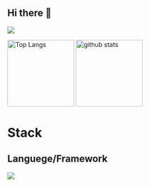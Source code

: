## Hi there 👋

<!--
**shiv-ko/shiv-ko** is a ✨ _special_ ✨ repository because its `README.md` (this file) appears on your GitHub profile.

Here are some ideas to get you started:

- 🔭 I’m currently working on ...
- 🌱 I’m currently learning ...
- 👯 I’m looking to collaborate on ...
- 🤔 I’m looking for help with ...
- 💬 Ask me about ...
- 📫 How to reach me: ...
- 😄 Pronouns: ...
- ⚡ Fun fact: ...
-->
  ![](https://github-profile-summary-cards.vercel.app/api/cards/profile-details?username=shiv-ko&theme=github)
<p align="left"> 
  <img alt="Top Langs" height="150px" src="https://github-readme-stats.vercel.app/api/top-langs/?username=shiv-ko&layout=compact&count_private=true&show_icons=true" />
  <img alt="github stats" height="150px" src="https://github-readme-stats.vercel.app/api?username=shiv-ko&count_private=true&show_icons=true&show_icons=true" />
</p>

# Stack
## Languege/Framework
<img src="https://skillicons.dev/icons?i=c,cpp,py,html,css,js,typescript,react,next,go,aws,graphql,firebase,tailwind,notion,vim,linux,pytorch" /> <br /><br />
